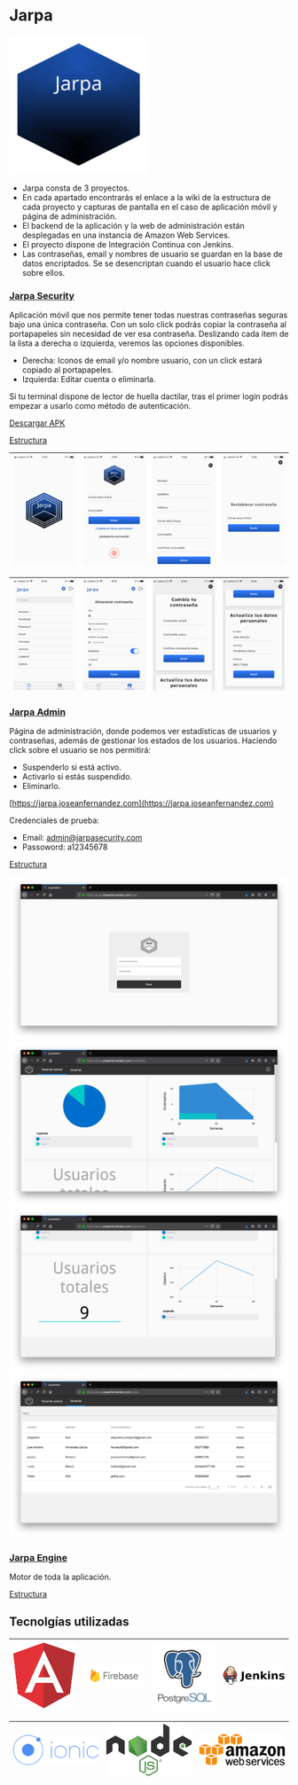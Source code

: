 # Jarpa
<img src="logos/logo-jarpa-2.svg" alt="Imagen no disponible" width="250">

* Jarpa consta de 3 proyectos.
* En cada apartado encontrarás el enlace a la wiki de la estructura de cada proyecto y capturas de pantalla en el caso de aplicación móvil y página de administración.
* El backend de la aplicación y la web de administración están desplegadas en una instancia de Amazon Web Services.
* El proyecto dispone de Integración Continua con Jenkins.
* Las contraseñas, email y nombres de usuario se guardan en la base de datos encriptados. Se se desencriptan cuando el usuario hace click sobre ellos.

### [Jarpa Security](https://github.com/joseanfernandez/jarpa-security) 
Aplicación móvil que nos permite tener todas nuestras contraseñas seguras bajo una única contraseña.
Con un solo click podrás copiar la contraseña al portapapeles sin necesidad de ver esa contraseña.
Deslizando cada item de la lista a derecha o izquierda, veremos las opciones disponibles.
* Derecha: Iconos de email y/o nombre usuario, con un click estará copiado al portapapeles.
* Izquierda: Editar cuenta o eliminarla.

Si tu terminal dispone de lector de huella dactilar, tras el primer login podrás empezar a usarlo como método de autenticación.

[Descargar APK](https://github.com/joseanfernandez/Jarpa/raw/master/Jarpa.apk)

[Estructura](https://github.com/joseanfernandez/Jarpa/wiki/Jarpa-Security)


|<img src="screenshots/splashscreen.PNG" alt="Imagen no disponible">|<img src="screenshots/login.PNG" alt="Imagen no disponible">|<img src="screenshots/register.PNG" alt="Imagen no disponible" >|<img src="screenshots/forgotPassword.PNG" alt="Imagen no disponible">|
|----------|----------|----------|----------|

|<img src="screenshots/list.PNG" alt="Imagen no disponible">|<img src="screenshots/generator.PNG" alt="Imagen no disponible" >|<img src="screenshots/settings1.PNG" alt="Imagen no disponible">|<img src="screenshots/settings2.PNG" alt="Imagen no disponible">|
|----------|----------|----------|----------|
### [Jarpa Admin](https://github.com/joseanfernandez/jarpa-admin)
Página de administración, donde podemos ver estadísticas de usuarios y contraseñas, además de gestionar los estados de los usuarios.
Haciendo click sobre el usuario se nos permitirá:
* Suspenderlo si está activo.
* Activarlo si estás suspendido.
* Eliminarlo.

[https://jarpa.joseanfernandez.com](https://jarpa.joseanfernandez.com)

Credenciales de prueba:
* Email: admin@jarpasecurity.com 
* Passoword: a12345678
  
[Estructura](https://github.com/joseanfernandez/Jarpa/wiki/Jarpa-Admin)

<img src="screenshots/admin/login.png" alt="Imagen no disponible">
<img src="screenshots/admin/dashboard1.png" alt="Imagen no disponible" >
<img src="screenshots/admin/dashboard2.png" alt="Imagen no disponible">
<img src="screenshots/admin/users.png" alt="Imagen no disponible">

### [Jarpa Engine](https://github.com/joseanfernandez/jarpa-engine)
Motor de toda la aplicación.

[Estructura](https://github.com/joseanfernandez/Jarpa/wiki/Jarpa-Engine)


## Tecnolgías utilizadas


|<img src="logos/angular.png" alt="Imagen no disponible" width="250">|<img src="logos/firebase2.png" alt="Imagen no disponible" width="250">|<img src="logos/postgresql.png" alt="Imagen no disponible" width="250">|<img src="logos/jenkins2.png" alt="Imagen no disponible" width="250">|
|----------|----------|----------|----------|

|<img src="logos/ionic.png" alt="Imagen no disponible" width="300">|<img src="logos/node.png" alt="Imagen no disponible" width="300">|<img src="logos/aws.png" alt="Imagen no disponible" width="300">|
|----------|----------|----------|
